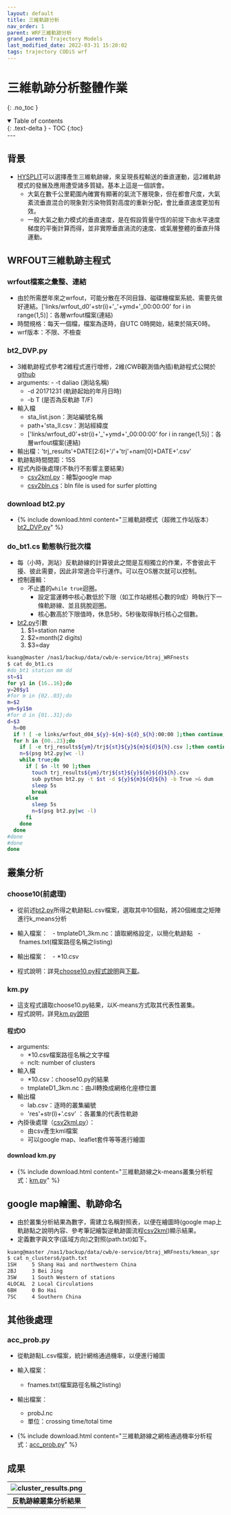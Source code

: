 ```yaml
---
layout: default
title: 三維軌跡分析
nav_order: 1
parent: WRF三維軌跡分析
grand_parent: Trajectory Models
last_modified_date: 2022-03-31 15:20:02
tags: trajectory CODiS wrf
---
```


# 三維軌跡分析整體作業
{: .no_toc }

<details open markdown="block">
  <summary>
    Table of contents
  </summary>
  {: .text-delta }
- TOC
{:toc}
</details>
---

## 背景
- [HYSPLIT][HYSPLIT]可以選擇產生三維軌跡線，來呈現長程輸送的垂直運動，這2維軌跡模式的發展及應用遭受諸多質疑。基本上這是一個誤會。
  - 大氣在數千公里範圍內確實有顯著的氣流下層現象，但在都會尺度，大氣紊流垂直混合的現象對污染物質對高度的重新分配，會比垂直速度更加有效。
  - 一般大氣之動力模式的垂直速度，是在假設質量守恆的前提下由水平速度梯度的平衡計算而得，並非實際垂直渦流的速度、或氣層整體的垂直升降運動。
  

## WRFOUT三維軌跡主程式
### wrfout檔案之彙整、連結
- 由於所需歷年來之wrfout，可能分散在不同目錄、磁碟機檔案系統、需要先做好連結。['links/wrfout_d0'+str(i)+'_'+ymd+'_00:00:00' for i in range(1,5)]：各層wrfout檔案(連結)
- 時間規格：每天一個檔，檔案為逐時，自UTC 0時開始，結束於隔天0時。
- wrf版本：不限、不檢查

### bt2_DVP.py
- 3維軌跡程式參考2維程式進行增修，2維(CWB觀測值內插)軌跡程式公開於[github](https://github.com/sinotec2/rd_cwbDay/blob/master/traj2kml.py)
- arguments:
  - \-t daliao (測站名稱)
  - \-d 20171231 (軌跡起始的年月日時)
  - \-b T (是否為反軌跡 T/F)
- 輸入檔
  - sta_list.json：測站編號名稱
  - path+'sta_ll.csv：測站經緯度
  - ['links/wrfout_d0'+str(i)+'_'+ymd+'_00:00:00' for i in range(1,5)]：各層wrfout檔案(連結)
- 輸出檔：'trj_results'+DATE[2:6]+'/'+'trj'+nam[0]+DATE+'.csv'
- 軌跡點時間間距：15S
- 程式內掛後處理(不執行不影響主要結果)
  - [csv2kml.py][csv2kml]：繪製google map
  - [csv2bln.cs](https://sinotec2.github.io/Focus-on-Air-Quality/wind_models/CODiS/traj/#csv2bln)：bln file is used for surfer plotting

### download bt2.py

- {% include download.html content="三維軌跡模式（超微工作站版本）[bt2_DVP.py](https://github.com/sinotec2/Focus-on-Air-Quality/blob/main/TrajModels/btraj_WRFnests/bt2_DVP.py)" %}

### do_bt1.cs 動態執行批次檔
- 每（小時，測站）反軌跡線的計算彼此之間是互相獨立的作業，不會彼此干擾、彼此需要，因此非常適合平行運作。可以在OS層次就可以控制。
- 控制邏輯：
  - 不止盡的`while true`迴圈。
    - 設定當運轉中核心數低於下限（如工作站總核心數的9成）時執行下一條軌跡線、並且挑脫迴圈。
    - 核心數高於下限值時，休息5秒。5秒後取得執行核心之個數。
- [bt2.py][bt2]引數
  1. $1=station name
  2. $2=month(2 digits)
  3. $3=day

```bash
kuang@master /nas1/backup/data/cwb/e-service/btraj_WRFnests
$ cat do_bt1.cs
#do_bt1 station mm dd
st=$1
for y1 in {16..16};do
y=20$y1
#for m in {02..03};do
m=$2
ym=$y1$m
#for d in {01..31};do
d=$3
  h=00
  if ! [ -e links/wrfout_d04_${y}-${m}-${d}_${h}:00:00 ];then continue;fi
  for h in {00..23};do
    if [ -e trj_results${ym}/trj${st}${y}${m}${d}${h}.csv ];then continue;fi
    n=$(psg bt2.py|wc -l)
    while true;do
      if [ $n -lt 90 ];then
        touch trj_results${ym}/trj${st}${y}${m}${d}${h}.csv
        sub python bt2.py -t $st -d ${y}${m}${d}${h} -b True >& dum
        sleep 5s
        break
      else
        sleep 5s
        n=$(psg bt2.py|wc -l)
      fi
    done
  done
#done
#done
done
```

## 叢集分析

### choose10(前處理)

- 從前述[bt2.py](#bt2_DVP_py)所得之軌跡點L.csv檔案，選取其中10個點，將20個維度之矩陣進行k_means分析
- 輸入檔案：
  - tmplateD1_3km.nc：讀取網格設定，以簡化軌跡點
  - fnames.txt(檔案路徑名稱之listing)
- 輸出檔案：
  - *10.csv

- 程式說明：詳見[choose10.py程式說明](#choose10前處理)與[下載](https://github.com/sinotec2/Focus-on-Air-Quality/blob/main/TrajModels/btraj_WRFnests/choose10.py)。

### km.py

- 這支程式讀取choose10.py結果，以K-means方式取其代表性叢集。
- 程式說明，詳見[km.py說明](https://sinotec2.github.io/Focus-on-Air-Quality/TrajModels/btraj_WRFnests/km/)

#### 程式IO

- arguments:
  - *10.csv檔案路徑名稱之文字檔
  - nclt: number of clusters
- 輸入檔
  - *10.csv：choose10.py的結果
  - tmplateD1_3km.nc：由JI轉換成網格化座標位置
- 輸出檔
  - lab.csv：逐時的叢集編號
  - 'res'+str(l)+'.csv' ：各叢集的代表性軌跡
- 內掛後處理（[csv2kml.py][csv2kml]）：
  - 由csv產生kml檔案
  - 可以google map、leaflet套件等等進行繪圖

#### download km.py

- {% include download.html content="三維軌跡線之k-means叢集分析程式：[km.py](https://github.com/sinotec2/Focus-on-Air-Quality/blob/main/TrajModels/btraj_WRFnests/km.py)" %}

## google map繪圖、軌跡命名
- 由於叢集分析結果為數字，需建立名稱對照表，以便在繪圖時(google map上軌跡點之說明內容、參考筆記繪製逆軌跡圖流程[csv2kml][csv2kml])顯示結果。
- 定義數字與文字(區域方向)之對照(path.txt)如下。

```bash
kuang@master /nas1/backup/data/cwb/e-service/btraj_WRFnests/kmean_spr
$ cat n_clusters6/path.txt
1SH     5 Shang Hai and northwestern China
2BJ     3 Bei Jing
3SW     1 South Western of stations
4LOCAL  2 Local Circulations
6BH     0 Bo Hai
7SC     4 Southern China
```

## 其他後處理
### acc_prob.py
- 從軌跡點L.csv檔案，統計網格通過機率，以便進行繪圖
- 輸入檔案：
  - fnames.txt(檔案路徑名稱之listing)
- 輸出檔案：
  - probJ.nc
  - 單位：crossing time/total time

- {% include download.html content="三維軌跡線之網格通過機率分析程式：[acc_prob.py](https://github.com/sinotec2/Focus-on-Air-Quality/blob/main/TrajModels/btraj_WRFnests/acc_prob.py)" %}


## 成果

| ![cluster_results.png](https://raw.githubusercontent.com/sinotec2/Focus-on-Air-Quality/main/assets/images/7f55203a-04c9-4cc9-8f37-3544f9373392.png)|
|:-:|
| <b>反軌跡線叢集分析結果</b>|

[csv2kml]: <https://sinotec2.github.io/Focus-on-Air-Quality/utilities/GIS/csv2kml/> "點狀資訊KML檔之撰寫(csv2kml.py)"
[bt2]: <https://sinotec2.github.io/Focus-on-Air-Quality/TrajModels/btraj_WRFnests#bt2_dvppy> "3維軌跡程式"
[HYSPLIT]: <https://sinotec2.github.io/Focus-on-Air-Quality/TrajModels/HYSPLIT/> "Hybrid Single Particle Lagrangian Integrated Trajectory Model 美國海洋與大氣總署空氣資源研究室(NOAA ARL)所發展的模式。"